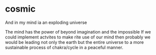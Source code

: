 cosmic
======

And in my mind ia an exploding universe

The mind has the power of beyond imagination and the impossible
If we could implement actvites to make rite use of our mind then probably we would be leading not only the earth but the entire universe to a more sustainable process of chakra/cycle in a peaceful manner.
